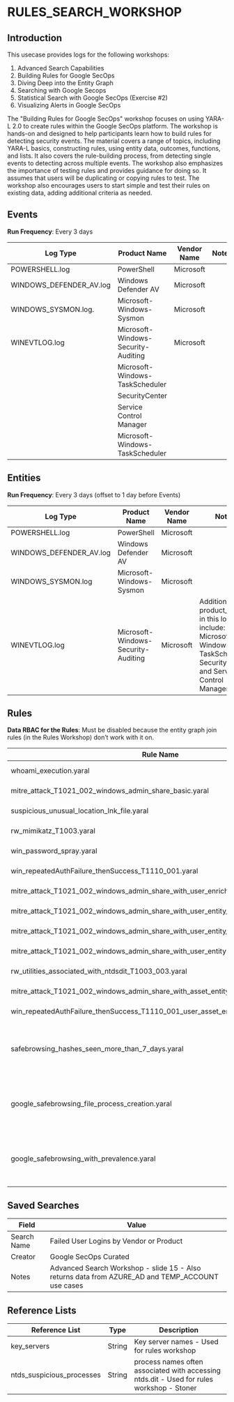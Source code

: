 
# RULES_SEARCH_WORKSHOP

## Introduction

This usecase provides logs for the following workshops:
 1. Advanced Search Capabilities
 1. Building Rules for Google SecOps
 1. Diving Deep into the Entity Graph
 1. Searching with Google Secops
 1. Statistical Search with Google SecOps (Exercise #2)
 1. Visualizing Alerts in Google SecOps

The "Building Rules for Google SecOps" workshop focuses on using YARA-L 2.0 to create rules within the Google SecOps platform. The workshop is hands-on and designed to help participants learn how to build rules for detecting security events. The material covers a range of topics, including YARA-L basics, constructing rules, using entity data, outcomes, functions, and lists. It also covers the rule-building process, from detecting single events to detecting across multiple events. The workshop also emphasizes the importance of testing rules and provides guidance for doing so. It assumes that users will be duplicating or copying rules to test. The workshop also encourages users to start simple and test their rules on existing data, adding additional criteria as needed.

## Events

**Run Frequency**: Every 3 days

| Log Type                | Product Name                         | Vendor Name | Notes |
|-------------------------|--------------------------------------|-------------|-------|
| POWERSHELL.log          | PowerShell                           | Microsoft   |       |
| WINDOWS_DEFENDER_AV.log | Windows Defender AV                  | Microsoft   |       |
| WINDOWS_SYSMON.log.     | Microsoft-Windows-Sysmon             | Microsoft   |       |
| WINEVTLOG.log           | Microsoft-Windows-Security-Auditing  | Microsoft   |       |
|                         | Microsoft-Windows-TaskScheduler      |             |       |
|                         | SecurityCenter                       |             |       |
|                         | Service Control Manager              |             |       |
|                         | Microsoft-Windows-TaskScheduler      |             |       |

## Entities

**Run Frequency**: Every 3 days (offset to 1 day before Events)

| Log Type                | Product Name                        | Vendor Name | Notes                                                                                                                           |
|-------------------------|-------------------------------------|-------------|---------------------------------------------------------------------------------------------------------------------------------|
| POWERSHELL.log          | PowerShell                          | Microsoft   |                                                                                                                                 |
| WINDOWS_DEFENDER_AV.log | Windows Defender AV                 | Microsoft   |                                                                                                                                 |
| WINDOWS_SYSMON.log      | Microsoft-Windows-Sysmon            | Microsoft   |                                                                                                                                 |
| WINEVTLOG.log           | Microsoft-Windows-Security-Auditing | Microsoft   | Additional product_names in this log type include: Microsoft-Windows-TaskScheduler, SecurityCenter, and Service Control Manager |


## Rules

**Data RBAC for the Rules**: Must be disabled because the entity graph join rules (in the Rules Workshop) don’t work with it on.


| Rule Name                                                                          | Live | Alerting | Notes                                                                                                                                                                                                                                                                 |
|------------------------------------------------------------------------------------|------|----------|----------------------------------------------------------------------------------|
| whoami_execution.yaral                                                             | True | False    | Rule Workshop slide 17                                                           |
| mitre_attack_T1021_002_windows_admin_share_basic.yaral                             | False| False    | Rule Workshop slide 22                                                           |
| suspicious_unusual_location_lnk_file.yaral                                         | False| False    | Rule Workshop slide 27                                                           |
| rw_mimikatz_T1003.yaral                                                            | True | False    | Rule Workshop slide 29                                                           |
| win_password_spray.yaral                                                           | False| False    | Rule Workshop slide 44                                                           |
| win_repeatedAuthFailure_thenSuccess_T1110_001.yaral                                | True | True     | Rule Workshop slide 60                                                           |
| mitre_attack_T1021_002_windows_admin_share_with_user_enrichment.yaral              | False| False    | Rule Workshop slide 50                                                           |
| mitre_attack_T1021_002_windows_admin_share_with_user_entity_non_domain_admin.yaral | False| False    | Rule Workshop slide 55                                                           |
| mitre_attack_T1021_002_windows_admin_share_with_user_entity_domain_admin.yaral     | False| False    | EG workshop slide 43                                                             |
| mitre_attack_T1021_002_windows_admin_share_with_user_entity.yaral                  | False| False    | EG workshop slide 41                                                             |
| rw_utilities_associated_with_ntdsdit_T1003_003.yaral                               | False| False    | Rule Workshop slide 75                                                           |
| mitre_attack_T1021_002_windows_admin_share_with_asset_entity.yaral                 | False| False    | EG workshop slide 45                                                             |
| win_repeatedAuthFailure_thenSuccess_T1110_001_user_asset_entity.yaral              | False| False    | EG workshop slide 47                                                             |
| safebrowsing_hashes_seen_more_than_7_days.yaral                                    | False| False    | EG Workshop slide 105 - Works with this usecase as well as MISP and SAFEBROWSING |
| google_safebrowsing_file_process_creation.yaral                                    | True | True     | EG Workshop slide 113 - Works with this usecase as well as MISP and SAFEBROWSING |
| google_safebrowsing_with_prevalence.yaral                                          | False| False    | EG Workshop slide 115 - Works with this usecase as well as MISP and SAFEBROWSING |

## Saved Searches

| Field           | Value                                                                                            |
|-----------------|--------------------------------------------------------------------------------------------------|
| Search Name     | Failed User Logins by Vendor or Product                                                          |
| Creator         | Google SecOps Curated                                                                            |
| Notes           | Advanced Search Workshop - slide 15 - Also returns data from AZURE_AD and TEMP_ACCOUNT use cases |

## Reference Lists

| Reference List            | Type   | Description                                                                               |
|---------------------------|--------|-------------------------------------------------------------------------------------------|
| key_servers               | String | Key server names - Used for rules workshop                                                |
| ntds_suspicious_processes | String | process names often associated with accessing ntds.dit - Used for rules workshop - Stoner |
